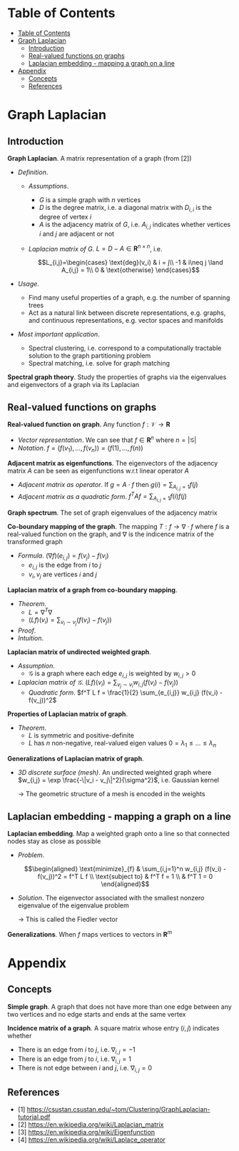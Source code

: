 <!-- TOC titleSize:1 tabSpaces:2 depthFrom:1 depthTo:6 withLinks:1 updateOnSave:1 orderedList:0 skip:0 title:1 charForUnorderedList:* -->
# Table of Contents
- [Table of Contents](#table-of-contents)
- [Graph Laplacian](#graph-laplacian)
  - [Introduction](#introduction)
  - [Real-valued functions on graphs](#real-valued-functions-on-graphs)
  - [Laplacian embedding - mapping a graph on a line](#laplacian-embedding---mapping-a-graph-on-a-line)
- [Appendix](#appendix)
  - [Concepts](#concepts)
  - [References](#references)
<!-- /TOC -->

# Graph Laplacian
## Introduction
**Graph Laplacian**. A matrix representation of a graph (from [2])
* *Definition*. 
    * *Assumptions*. 
        * $G$ is a simple graph with $n$ vertices
        * $D$ is the degree matrix, i.e. a diagonal matrix with $D_{i,i}$ is the degree of vertex $i$
        * $A$ is the adjacency matrix of $G$, i.e. $A_{i,j}$ indicates whether vertices $i$ and $j$ are adjacent or not
    * *Laplacian matrix of $G$*. $L = D - A \in \mathbf{R}^{n\times n}$, i.e.

        $$L_{i,j}=\begin{cases}
        \text{deg}(v_i) & i = j\\
        -1 & i\neq j \land A_{i,j} = 1\\
        0 & \text{otherwise}
        \end{cases}$$

* *Usage*. 
    * Find many useful properties of a graph, e.g. the number of spanning trees
    * Act as a natural link between discrete representations, e.g. graphs, and continuous representations, e.g. vector spaces and manifolds
* *Most important application*. 
    * Spectral clustering, i.e. correspond to a computationally tractable solution to the graph partitioning problem
    * Spectral matching, i.e. solve for graph matching

**Spectral graph theory**. Study the properties of graphs via the eigenvalues and eigenvectors of a graph via its Laplacian

## Real-valued functions on graphs
**Real-valued function on graph**. Any function $f:{\mathcal{V}} \to\mathbf{R}$
* *Vector representation*. We can see that $f\in\mathbf{R}^n$ where $n=|{\mathcal{G}}|$
* *Notation*. $f = (f(v_1),\dots,f(v_n)) = (f(1),\dots,f(n))$

**Adjacent matrix as eigenfunctions**. The eigenvectors of the adjacency matrix $A$ can be seen as eigenfunctions w.r.t linear operator $A$
* *Adjacent matrix as operator*. If $g = A\cdot f$ then $g(i) = \sum_{A_{i,j} = 1} f(j)$
* *Adjacent matrix as a quadratic form*. $f^T A f = \sum_{A_{i,j} = 1} f(i) f(j)$

**Graph spectrum**. The set of graph eigenvalues of the adjacency matrix

**Co-boundary mapping of the graph**. The mapping $T:f\to\nabla \cdot f$ where $f$ is a real-valued function on the graph, and $\nabla$ is the indicence matrix of the transformed graph
* *Formula*. $(\nabla f)(e_{i,j}) = f(v_j) - f(v_i)$
    * $e_{i,j}$ is the edge from $i$ to $j$
    * $v_i,v_j$ are vertices $i$ and $j$

**Laplacian matrix of a graph from co-boundary mapping**. 
* *Theorem*.
    * $L=\nabla^T \nabla$
    * $(L f)(v_i) = \sum_{v_i \sim v_j} (f(v_i) - f(v_j))$
* *Proof*.
* *Intuition*.

**Laplacian matrix of undirected weighted graph**.
* *Assumption*.
    * $\mathcal{G}$ is a graph where each edge $e_{i,j}$ is weighted by $w_{i,j} > 0$
* *Laplacian matrix of $\mathcal{G}$*. $(L f)(v_i) = \sum_{v_j \sim v_i} w_{i,j} (f(v_i) - f(v_j))$
    * *Quadratic form*. $f^T L f = \frac{1}{2} \sum_{e_{i,j}} w_{i,j} (f(v_i) - f(v_j))^2$

**Properties of Laplacian matrix of graph**.
* *Theorem*.
    * $L$ is symmetric and positive-definite
    * $L$ has $n$ non-negative, real-valued eigen values $0=\lambda_1 \leq \dots \leq \lambda_n$

**Generalizations of Laplacian matrix of graph**.
* *3D discrete surface (mesh)*. An undirected weighted graph where $w_{i,j} = \exp \frac{-\|v_i - v_j\|^2}{\sigma^2}$, i.e. Gaussian kernel

    $\to$ The geometric structure of a mesh is encoded in the weights

## Laplacian embedding - mapping a graph on a line
**Laplacian embedding**. Map a weighted graph onto a line so that connected nodes stay as close as possible
* *Problem*.

    $$\begin{aligned}
    \text{minimize}_{f} & \sum_{i,j=1}^n w_{i,j} (f(v_i) - f(v_j))^2 = f^T L f \\
    \text{subject to} & f^T f = 1 \\ & f^T 1 = 0
    \end{aligned}$$

* *Solution*. The eigenvector associated with the smallest nonzero eigenvalue of the eigenvalue problem

    $\to$ This is called the Fiedler vector

**Generalizations**. When $f$ maps vertices to vectors in $\mathbf{R}^m$

# Appendix
## Concepts
**Simple graph**. A graph that does not have more than one edge between any two vertices and no edge starts and ends at the same vertex

**Incidence matrix of a graph**. A square matrix whose entry $(i,j)$ indicates whether
* There is an edge from $i$ to $j$, i.e. $\nabla_{i,j}=-1$
* There is an edge from $j$ to $i$, i.e. $\nabla_{i,j}=1$
* There is not edge between $i$ and $j$, i.e. $\nabla_{i,j}=0$

## References
* [1] https://csustan.csustan.edu/~tom/Clustering/GraphLaplacian-tutorial.pdf
* [2] https://en.wikipedia.org/wiki/Laplacian_matrix
* [3] https://en.wikipedia.org/wiki/Eigenfunction
* [4] https://en.wikipedia.org/wiki/Laplace_operator